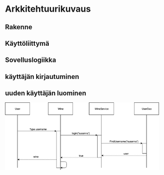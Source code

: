 # Arkkitehtuurikuvaus

## Rakenne

## Käyttöliittymä

## Sovelluslogiikka

## käyttäjän kirjautuminen

## uuden käyttäjän luominen
<img src="https://github.com/sritala/ot-harjoitustyo/blob/master/dokumentaatio/kuvat/sekvenssikaavioOT.png">
